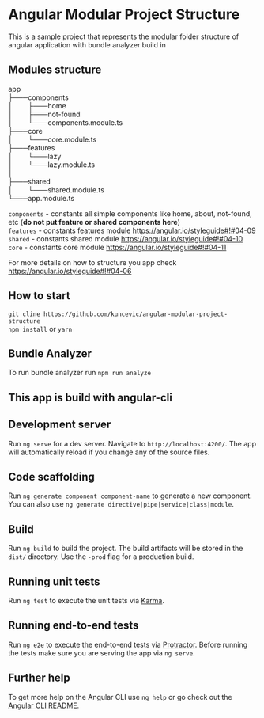 # Angular Modular Project Structure

This is a sample project that represents the modular folder structure of angular application with bundle analyzer build in

## Modules structure

 app  
   ├───components  
   │   &nbsp;&nbsp;&nbsp;&nbsp;&nbsp;&nbsp;&nbsp;├───home  
   │   &nbsp;&nbsp;&nbsp;&nbsp;&nbsp;&nbsp;&nbsp;├───not-found  
   │   &nbsp;&nbsp;&nbsp;&nbsp;&nbsp;&nbsp;&nbsp;└───components.module.ts  
   ├───core  
   │   &nbsp;&nbsp;&nbsp;&nbsp;&nbsp;&nbsp;&nbsp;└───core.module.ts  
   ├───features  
   │   &nbsp;&nbsp;&nbsp;&nbsp;&nbsp;&nbsp;&nbsp;└───lazy  
   │			 &nbsp;&nbsp;&nbsp;&nbsp;&nbsp;&nbsp;&nbsp;└───lazy.module.ts  
   │   
   ├───shared  
   │   &nbsp;&nbsp;&nbsp;&nbsp;&nbsp;&nbsp;&nbsp;└───shared.module.ts  
   └───app.module.ts 
	 
`components` - constants all simple components like home, about, not-found, etc (**do not put feature or shared components here**)  
`features` - constants features module <a href="https://angular.io/styleguide#!#04-09" target="_blank">https://angular.io/styleguide#!#04-09</a>  
`shared` - constants shared module <a href="https://angular.io/styleguide#!#04-10" target="_blank">https://angular.io/styleguide#!#04-10</a>  
`core` - constants core module <a href="https://angular.io/styleguide#!#04-11" target="_blank">https://angular.io/styleguide#!#04-11</a>  

For more details on how to structure you app check https://angular.io/styleguide#!#04-06

## How to start

`git cline https://github.com/kuncevic/angular-modular-project-structure`  
`npm install` or `yarn`

## Bundle Analyzer

To run bundle analyzer run `npm run analyze`

## This app is build with angular-cli

## Development server

Run `ng serve` for a dev server. Navigate to `http://localhost:4200/`. The app will automatically reload if you change any of the source files.

## Code scaffolding

Run `ng generate component component-name` to generate a new component. You can also use `ng generate directive|pipe|service|class|module`.

## Build

Run `ng build` to build the project. The build artifacts will be stored in the `dist/` directory. Use the `-prod` flag for a production build.

## Running unit tests

Run `ng test` to execute the unit tests via [Karma](https://karma-runner.github.io).

## Running end-to-end tests

Run `ng e2e` to execute the end-to-end tests via [Protractor](http://www.protractortest.org/).
Before running the tests make sure you are serving the app via `ng serve`.

## Further help

To get more help on the Angular CLI use `ng help` or go check out the [Angular CLI README](https://github.com/angular/angular-cli/blob/master/README.md).
